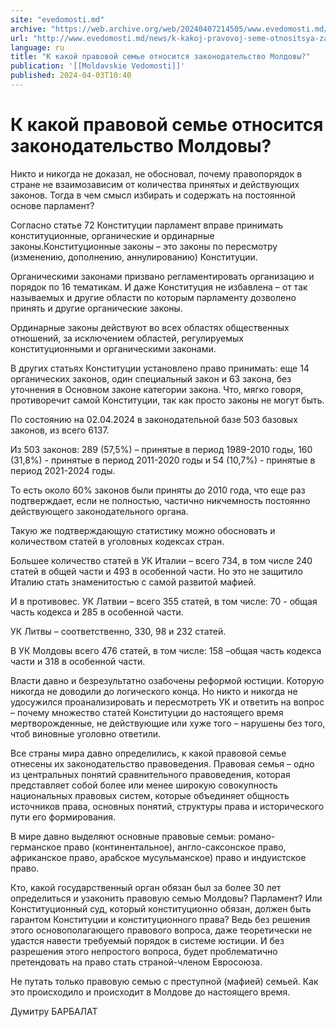 ```yaml
---
site: "evedomosti.md"
archive: "https://web.archive.org/web/20240407214505/www.evedomosti.md/news/k-kakoj-pravovoj-seme-otnositsya-zakonodatelstvo-moldovy"
url: "http://www.evedomosti.md/news/k-kakoj-pravovoj-seme-otnositsya-zakonodatelstvo-moldovy"
language: ru
title: "К какой правовой семье относится законодательство Молдовы?"
publication: '[[Moldavskie Vedomosti]]'
published: 2024-04-03T10:40
---
```


# К какой правовой семье относится законодательство Молдовы?

Никто и никогда не доказал, не обосновал, почему правопорядок в стране не взаимозависим от количества принятых и действующих законов. Тогда в чем смысл избирать и содержать на постоянной основе парламент?

Согласно статье 72 Конституции парламент вправе принимать конституционные, органические и ординарные законы.Конституционные законы – это законы по пересмотру (изменению, дополнению, аннулированию) Конституции.

Органическими законами призвано регламентировать организацию и порядок по 16 тематикам. И даже Конституция не избавлена – от так называемых и другие области по которым парламенту дозволено принять и другие органические законы.

Ординарные законы действуют во всех областях общественных отношений, за исключением областей, регулируемых конституционными и органическими законами.

В других статьях Конституции установлено право принимать: еще 14 органических законов, один специальный закон и 63 закона, без уточнения в Основном законе категории закона. Что, мягко говоря, противоречит самой Конституции, так как просто законы не могут быть.

По состоянию на 02.04.2024 в законодательной базе 503 базовых законов, из всего 6137.

Из 503 законов: 289 (57,5%) – принятые в период 1989-2010 годы, 160 (31,8%) - принятые в период 2011-2020 годы и 54 (10,7%) - принятые в период 2021-2024 годы.

То есть около 60% законов были приняты до 2010 года, что еще раз подтверждает, если не полностью, частично никчемность постоянно действующего законодательного органа.

Такую же подтверждающую статистику можно обосновать и количеством статей в уголовных кодексах стран.

Большее количество статей в УК Италии – всего 734, в том числе 240 статей в общей части и 493 в особенной части. Но это не защитило Италию стать знаменитостью с самой развитой мафией.

И в противовес. УК Латвии – всего 355 статей, в том числе: 70 - общая часть кодекса и 285 в особенной части.

УК Литвы – соответственно, 330, 98 и 232 статей.

В УК Молдовы всего 476 статей, в том числе: 158 –общая часть кодекса части и 318 в особенной части.

Власти давно и безрезультатно озабочены реформой юстиции. Которую никогда не доводили до логического конца. Но никто и никогда не удосужился проанализировать и пересмотреть УК и ответить на вопрос – почему множество статей Конституции до настоящего время мертворожденные, не действующие или хуже того – нарушены без того, чтоб виновные уголовно ответили.

Все страны мира давно определились, к какой правовой семье отнесены их законодательство правоведения. Правовая семья – одно из центральных понятий сравнительного правоведения, которая представляет собой более или менее широкую совокупность национальных правовых систем, которые объединяет общность источников права, основных понятий, структуры права и исторического пути его формирования.

В мире давно выделяют основные правовые семьи: романо-германское право (континентальное), англо-саксонское право, африканское право, арабское мусульманское) право и индуистское право.

Кто, какой государственный орган обязан был за более 30 лет определиться и узаконить правовую семью Молдовы? Парламент? Или Конституционный суд, который конституционно обязан, должен быть гарантом Конституции и конституционного права? Ведь без решения этого основополагающего правового вопроса, даже теоретически не удастся навести требуемый порядок в системе юстиции. И без разрешения этого непростого вопроса, будет проблематично претендовать на право стать страной-членом Евросоюза.

Не путать только правовую семью с преступной (мафией) семьей. Как это происходило и происходит в Молдове до настоящего время.

Думитру БАРБАЛАТ